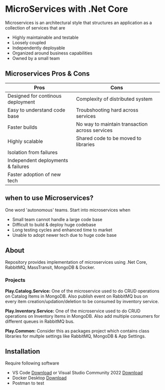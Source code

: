 # MicroServices with .Net Core

Microservices is an architectural style that structures an application as a collection of services that are

- Highly maintainable and testable
- Loosely coupled
- Independently deployable
- Organized around business capabilities
- Owned by a small team

## Microservices Pros & Cons

Pros  | Cons
------------- | -------------
Designed for continous deployment  | Complexity of distributed system
Easy to understand code base  | Troubshooting hard across services
Faster builds  | No way to maintain transaction across services
Highly scalable  | Shared code to be moved to libraries
Isolation from failures  | 
Independent deployments & failures | 
Faster adoption of new tech | 

## when to use Microservices?

One word 'autonomous' teams. Start into microservices when

- Small team cannot handle a large code base
- Difficult to build & deploy huge codebase
- Long testing cycles and enhanced time to market
- Unable to adopt newer tech due to huge code base

## About

Repository provides implementation of microservices using .Net Core, RabbitMQ, MassTransit, MongoDB & Docker.

### Projects

**Play.Catalog.Service:** One of the microservice used to do CRUD operations on Catalog Items in MongoDB. Also publish event on RabbitMQ bus on every item creation/updation/deletion to be consumed by inventory service.

**Play.Inventory.Service:** One of the microservice used to do CRUD operations on Inventory Items in MongoDB. Also add multiple consumers for different queues in RabbitMQ bus. 

**Play.Common:** Consider this as packages project which contains class libraries for multple settings like RabbitMQ, MongoDB & App Settings.



## Installation

Require following software

- VS Code [Download](https://code.visualstudio.com/download "Download Vs code here")  or Visual Studio Community 2022   [Download](https://visualstudio.microsoft.com/downloads/ "Download here")
- Docker Desktop  [Download](https://www.docker.com/products/docker-desktop/ "Download Vs code here") 
- Postman to test


